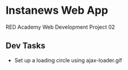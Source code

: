 # Instanews Web App
RED Academy Web Development Project 02

## Dev Tasks
- Set up a loading circle using ajax-loader.gif



